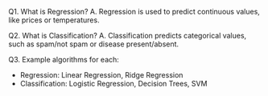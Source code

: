 Q1. What is Regression?
A. Regression is used to predict continuous values, like prices or temperatures.

Q2. What is Classification?
A. Classification predicts categorical values, such as spam/not spam or disease present/absent.

Q3. Example algorithms for each:

- Regression: Linear Regression, Ridge Regression
- Classification: Logistic Regression, Decision Trees, SVM
